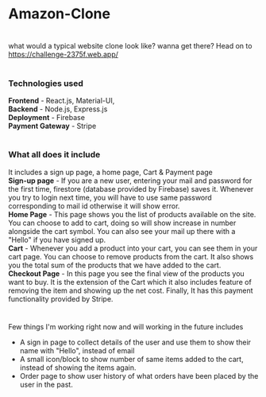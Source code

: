 
# Amazon-Clone

#
what would a typical website clone look like? wanna get there? Head on to https://challenge-2375f.web.app/
#
### Technologies used

**Frontend** - React.js, Material-UI,  
**Backend** - Node.js, Express.js  
**Deployment** - Firebase  
**Payment Gateway** - Stripe

#
### What all does it include

It includes a sign up page, a home page, Cart & Payment page  
**Sign-up page** - If you are a new user, entering your mail and password for the first time, firestore (database provided by Firebase) saves it. Whenever you try to login next time, you will have to use same password corresponding to mail id otherwise it will show error.  
**Home Page** - This page shows you the list of products available on the site. You can choose to add to cart, doing so will show increase in number alongside the cart symbol. You can also see your mail up there with a "Hello" if you have signed up.  
**Cart** - Whenever you add a product into your cart, you can see them in your cart page. You can choose to remove products from the cart. It also shows you the total sum of the products that we have added to the cart.  
**Checkout Page** - In this page you see the final view of the products you want to buy. It is the extension of the Cart which it also includes feature of removing the item and showing up the net cost. Finally, It has this payment functionality provided by Stripe.

#
Few things I'm working right now and will working in the future includes
* A sign in page to collect details of the user and use them to show their name with "Hello", instead of email
* A small icon/block to show number of same items added to the cart, instead of showing the items again.
* Order page to show user history of what orders have been placed by the user in the past.

